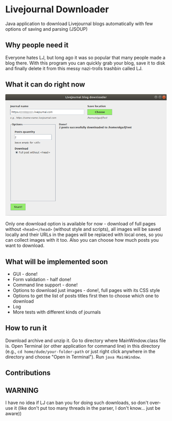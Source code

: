 # Livejournal Downloader
Java application to download Livejournal blogs automatically with few options of saving and parsing (JSOUP)

## Why people need it
Everyone hates LJ, but long ago it was so popular that many people made a blog there. With this program you can quickly grab your blog, save it to disk and finally delete it from this messy nazi-trolls trashbin called LJ.

## What it can do right now
![myImage](https://github.com/Hexronimo/livejournal-downloader/raw/master/lj-downloader-gui.png)

Only one download option is available for now - download of full pages without `<head></head>` (without style and scripts), all images will be saved locally and their URLs in the pages will be replaced with local ones, so you can collect images with it too.
Also you can choose how much posts you want to download.

## What will be implemented soon
* GUI - done!
* Form validation - half done!
* Command line support - done!
* Options to download just images - done!, full pages with its CSS style
* Options to get the list of posts titles first then to choose which one to download
* Log
* More tests with different kinds of journals

## How to run it
Download archive and unzip it. Go to directory where MainWindow.class file is. Open Terminal (or other application for command line) in this directory (e.g., `cd home/dude/your-folder-path` or just right click anywhere in the directory and choose "Open in Terminal"). Run `java MainWindow`.

## Contributions


## WARNING
I have no idea if LJ can ban you for doing such downloads, so don't over-use it (like don't put too many threads in the parser, I don't know... just be aware))
